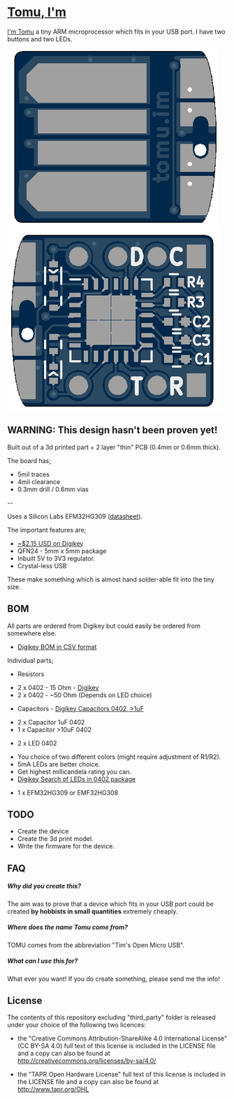 
# [Tomu, I'm](tomu.im)

[I'm Tomu](tomu.im) a tiny ARM microprocessor which fits in your USB port. 
I have two buttons and two LEDs.

![Tomu Front Render](img/tomu-front.png)
![Tomu Back Render](img/tomu-back.png)



## WARNING: This design hasn't been proven yet!

Built out of a 3d printed part + 2 layer "thin" PCB (0.4mm or 0.6mm thick).

The board has;
 * 5mil traces
 * 4mil clearance
 * 0.3mm drill / 0.6mm vias

--

Uses a Silicon Labs EFM32HG309 ([datasheet](https://www.silabs.com/Support%20Documents/TechnicalDocs/EFM32HG309.pdf)).

The important features are;
 * [~$2.15 USD on Digikey](http://www.digikey.com/product-detail/en/silicon-labs/EFM32HG309F64G-A-QFN24/336-3207-ND/5142721)
 * QFN24 - 5mm x 5mm package
 * Inbuilt 5V to 3V3 regulator.
 * Crystal-less USB

These make something which is almost hand solder-able fit into the tiny size.

## BOM


All parts are ordered from Digikey but could easily be ordered from somewhere else.

 * [Digikey BOM in CSV format](bom-digikey.csv)

Individual parts;

 * Resistors
  - 2 x 0402 - 15 Ohm - [Digikey](https://www.digikey.com.au/short/3m8rz5)
  - 2 x 0402 - ~50 Ohm (Depends on LED choice)

 * Capacitors - [Digikey Capacitors 0402, >1uF](https://www.digikey.com.au/short/3m8r4z)
  - 2 x Capacitor 1uF 0402
  - 1 x Capacitor >10uF 0402

 * 2 x LED 0402
  - You choice of two different colors (might require adjustment of R1/R2).
  - 5mA LEDs are better choice.
  - Get highest millicandela rating you can.
  - [Digikey Search of LEDs in 0402 package](https://www.digikey.com.au/short/3m8rz0)

 * 1 x EFM32HG309 or EMF32HG308


## TODO

 * Create the device
 * Create the 3d print model.
 * Write the firmware for the device.

## FAQ

##### Why did you create this?

The aim was to prove that a device which fits in your USB port could be created
**by hobbists in small quantities** extremely cheaply.

##### Where does the name Tomu come from?

TOMU comes from the abbreviation "Tim's Open Micro USB".

##### What can I use this for?

What ever you want! If you do create something, please send me the info!

## License

The contents of this repository excluding "third_party" folder is released
under your choice of the following two licences:

 * the "Creative Commons Attribution-ShareAlike 4.0 International License"
   (CC BY-SA 4.0) full text of this license is included in the LICENSE file
   and a copy can also be found at
   http://creativecommons.org/licenses/by-sa/4.0/

 * the "TAPR Open Hardware License" full text of this license is included
   in the LICENSE file and a copy can also be found at
   http://www.tapr.org/OHL

